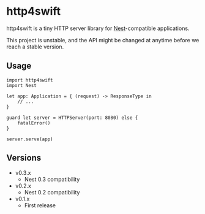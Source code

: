 # http4swift

http4swift is a tiny HTTP server library for [Nest](https://github.com/nestproject/Nest)-compatible applications.

This project is unstable, and the API might be changed at anytime before we reach a stable version.

## Usage

```
import http4swift
import Nest

let app: Application = { (request) -> ResponseType in
    // ...
}

guard let server = HTTPServer(port: 8080) else {
    fatalError()
}

server.serve(app)
```

## Versions

- v0.3.x
  * Nest 0.3 compatibility
- v0.2.x
  * Nest 0.2 compatibility
- v0.1.x
  * First release
